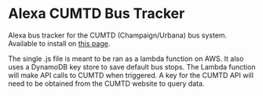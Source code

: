 # Alexa CUMTD Bus Tracker
Alexa bus tracker for the CUMTD (Champaign/Urbana) bus system. Available to install on [this page](https://www.amazon.com/Daniel-Jamrozik-Champaign-Urbana-Times/dp/B06XDWHPT6/ref=sr_1_1?s=digital-skills&ie=UTF8&qid=1489084208&sr=1-1&keywords=cumtd).

The single .js file is meant to be ran as a lambda function on AWS. It also uses a DynamoDB key store to save default bus stops. The Lambda function will make API calls to CUMTD when triggered. A key for the CUMTD API will need to be obtained from the CUMTD website to query data.
